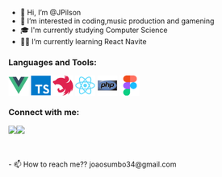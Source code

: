 - 👋 Hi, I’m @JPilson
- 👀 I’m interested in  coding,music production and gamening 
- 🎓 I'm currently studying Computer Science
- 👨‍💻 I’m currently learning React Navite
<!---
- 🌱 I’m currently learning ...
- 💞️ I’m looking to collaborate on ...
--->
### Languages and Tools:
 <img align="center" alt="vuejs" height="40" width="40" src="https://github.com/devicons/devicon/blob/master/icons/vuejs/vuejs-original.svg" style="max-width: 100%;"/>  <img align="center" alt="typescript" height="40" width="40" src="https://github.com/devicons/devicon/blob/master/icons/typescript/typescript-plain.svg" style="max-width: 100%;"/>  <img align="center" alt="nestjs" height="40" width="40" src="https://github.com/devicons/devicon/blob/master/icons/nestjs/nestjs-plain.svg" style="max-width: 100%;"/>  <img align="center" alt="react" height="40" width="40" src="https://github.com/devicons/devicon/blob/master/icons/react/react-original.svg" style="max-width: 100%;"/>
<img align="center" alt="php" height="40" width="40" src="https://github.com/devicons/devicon/blob/master/icons/php/php-original.svg" style="max-width: 100%;"/>
<img align="center" alt="figma" height="40" width="40" src="https://github.com/devicons/devicon/blob/master/icons/figma/figma-original.svg" style="max-width: 100%;"/>






### Connect with me:
<a href="https://www.linkedin.com/in/joao-sumbo-018aa5212"><img align="left" src="https://camo.githubusercontent.com/c00f87aeebbec37f3ee0857cc4c20b21fefde8a96caf4744383ebfe44a47fe3f/68747470733a2f2f696d672e736869656c64732e696f2f62616467652f2d4c696e6b6564496e2d2532333030373742353f7374796c653d666f722d7468652d6261646765266c6f676f3d6c696e6b6564696e266c6f676f436f6c6f723d7768697465" data-canonical-src="https://img.shields.io/badge/-LinkedIn-%230077B5?style=for-the-badge&amp;logo=linkedin&amp;logoColor=white" style="max-width: 100%;">
</a>
<a href="https://www.instagram.com/jpilson_sumbo/" rel="nofollow"><img src="https://camo.githubusercontent.com/acaa286597b43c96dc02b69b90de15a65c52063e31835b763a061cc815f64bac/68747470733a2f2f696d672e736869656c64732e696f2f62616467652f2d496e7374616772616d2d2532334534343035463f7374796c653d666f722d7468652d6261646765266c6f676f3d696e7374616772616d266c6f676f436f6c6f723d7768697465" data-canonical-src="https://img.shields.io/badge/-Instagram-%23E4405F?style=for-the-badge&amp;logo=instagram&amp;logoColor=white" style="max-width: 100%;"></a>


<br />
<br />
- 📫 How to reach me?? joaosumbo34@gmail.com 

<!---
JPilson/JPilson is a ✨ special ✨ repository because its `README.md` (this file) appears on your GitHub profile.
You can click the Preview link to take a look at your changes.
--->
